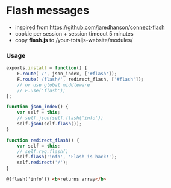 # Flash messages

- inspired from <https://github.com/jaredhanson/connect-flash>
- cookie per session + session timeout 5 minutes
- copy __flash.js__ to /your-totaljs-website/modules/

### Usage

```javascript
exports.install = function() {
    F.route('/', json_index, ['#flash']);
    F.route('/flash/', redirect_flash, ['#flash']);
    // or use global middleware
    // F.use('flash');
};

function json_index() {
    var self = this;
    // self.json(self.flash('info'))
    self.json(self.flash());
}

function redirect_flash() {
    var self = this;
    // self.req.flash()
    self.flash('info', 'Flash is back!');
    self.redirect('/');
}
```

```html
@{flash('info')} <b>returns array</b>
```